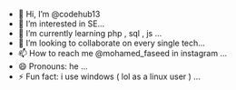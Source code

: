 - 👋 Hi, I’m @codehub13
- 👀 I’m interested in SE...
- 🌱 I’m currently learning  php , sql , js ...
- 💞️ I’m looking to collaborate on every single tech...
- 📫 How to reach me @mohamed_faseed in instagram ...
- 😄 Pronouns: he ...
- ⚡ Fun fact: i use windows ( lol as a linux user )  ...

<!---
codehub13/codehub13 is a ✨ special ✨ repository because its `README.md` (this file) appears on your GitHub profile.
You can click the Preview link to take a look at your changes.
--->
